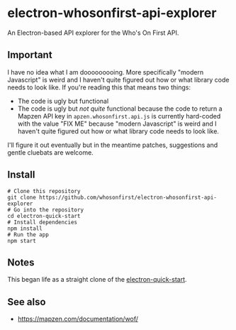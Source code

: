 # electron-whosonfirst-api-explorer

An Electron-based API explorer for the Who's On First API.

## Important

I have no idea what I am dooooooooing. More specifically "modern Javascript" is weird and I haven't quite figured out how or what library code needs to look like. If you're reading this that means two things:

* The code is ugly but functional
* The code is ugly but _not quite_ functional because the code to return a Mapzen API key in `apzen.whosonfirst.api.js` is currently hard-coded with the value "FIX ME" because "modern Javascript" is	weird and I haven't quite figured out how or what library code needs to look like.

I'll figure it out eventually but in the meantime patches, suggestions and gentle cluebats are welcome.

## Install

```
# Clone this repository
git clone https://github.com/whosonfirst/electron-whosonfirst-api-explorer
# Go into the repository
cd electron-quick-start
# Install dependencies
npm install
# Run the app
npm start
```

## Notes

This began life as a straight clone of the [electron-quick-start](https://github.com/electron/electron-quick-start).

## See also

* https://mapzen.com/documentation/wof/
